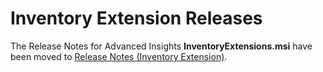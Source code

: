 # Inventory Extension Releases

The Release Notes for Advanced Insights <strong>InventoryExtensions.msi</strong> have been moved to [Release Notes (Inventory Extension)](../../patch-my-pc-insights/advanced-insights-release-notes/insights-inventory-extension-release-notes.md).